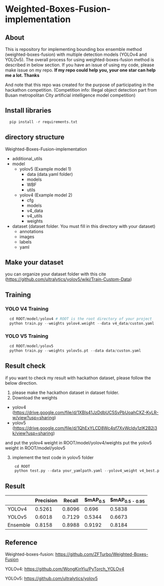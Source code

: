 # Weighted-Boxes-Fusion-implementation

## About
This is repository for implementing bounding box ensemble method (weighted-boxes-fusion) with multiple detection models (YOLOv4 and YOLOv5).
The overall process for using weighted-boxes-fusion method is described in below section.
If you have an issue of using my code, please make issue on my repo.
**If my repo could help you, your one star can help me a lot. Thanks**

And note that this repo was created for the purpose of participating in the hackathon competition.
(Competition info: Illegal object detection part from Busan metropolitan City artificial intelligence model competition)

## Install libraries

```python
  pip install -r requirements.txt
```

## directory structure
Weighted-Boxes-Fusion-implementation
  - additional_utils
  - model
    - yolov5 (Example model 1)
      - data (data.yaml folder)
      - models
      - WBF
      - utils
    - yolov4 (Example model 2)
      - cfg
      - models 
      - v4_data
      - v4_utils
      - weights
  - dataset (dataset folder. You must fill in this directory with your dataset)
    - annotations
    - images
    - labels
    - yaml

## Make your dataset

you can organize your dataset folder with this cite (https://github.com/ultralytics/yolov5/wiki/Train-Custom-Data)

## Training 
### YOLO V4 Training

```python
  cd ROOT/model/yolov4 # ROOT is the root directory of your project
  python train.py --weights yolov4.weight --data v4_data/custon.yaml
```

### YOLO V5 Training

```python
  cd ROOT/model/yolov5
  python train.py --weights yolov5s.pt --data data/custon.yaml
```

## Result check
if you want to check my result with hackathon dataset, please follow the below direction.

1. please make the hackathon dataset in dataset folder.
2. Download the weights
  - yolov4 (https://drive.google.com/file/d/1XBls41JzDdbUC5SvPbUoahCXZ-KyLR-w/view?usp=sharing)
  - yolov5 (https://drive.google.com/file/d/1QhExYLCD8Wc4sf7XvWcIdy1zIK2B2j3k/view?usp=sharing)

and put the yolov4 weight in ROOT/model/yolov4/weights
put the yolov5 weight in ROOT/model/yolov5

3. implement the test code in yolov5 folder
   ```python
    cd ROOT
    python test.py --data your_yamlpath.yaml --yolov4_weight v4_best.pt --yolov5_weight v5_best.pt yolov4_cfg yolov4/cfg/yolov4-pacsp-x.cfg
   ```
   

## Result
||Precision|Recall|$mAP<sub>0.5<sub>|$mAP<sub>0.5 - 0.95<sub>|
|---|---|---|---|---|
|YOLOv4|0.5261|0.8096|0.696|0.5838|
|YOLOv5|0.6018|0.7129|0.5344|0.6673|
|Ensemble|0.8158|0.8988|0.9192|0.8184|

## Reference
Weighted-boxes-fusion: https://github.com/ZFTurbo/Weighted-Boxes-Fusion

YOLOv4: https://github.com/WongKinYiu/PyTorch_YOLOv4

YOLOv5: https://github.com/ultralytics/yolov5
